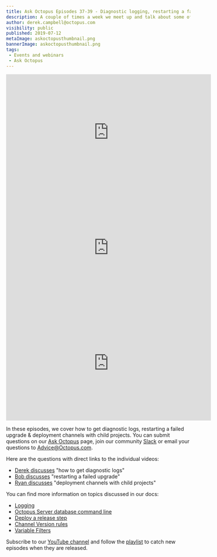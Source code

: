 ```yaml
---
title: Ask Octopus Episodes 37-39 - Diagnostic logging, restarting a failed upgrade & deployment channels with child projects. 
description: A couple of times a week we meet up and talk about some of the most interesting questions we have received and how we went about solving them.
author: derek.campbell@octopus.com
visibility: public
published: 2019-07-12
metaImage: askoctopusthumbnail.png
bannerImage: askoctopusthumbnail.png
tags:
 - Events and webinars
 - Ask Octopus
---
```


<iframe width="560" height="315" src="https://www.youtube.com/embed/KCzbzOeCYC8" frameborder="0" allowfullscreen></iframe>
<iframe width="560" height="315" src="https://www.youtube.com/embed/QcC03OUCFtA" frameborder="0" allowfullscreen></iframe>
<iframe width="560" height="315" src="https://www.youtube.com/embed/3oLVq1EpUfc" frameborder="0" allowfullscreen></iframe>

In these episodes, we cover how to get diagnostic logs, restarting a failed upgrade & deployment channels with child projects. You can submit questions on our [Ask Octopus](https://hello.octopus.com/ask-octopus) page, join our community [Slack](https://octopus.com/slack) or email your questions to <Advice@Octopus.com>.

Here are the questions with direct links to the individual videos:

- [Derek discusses](https://www.youtube.com/watch?v=KCzbzOeCYC8) "how to get diagnostic logs"
- [Bob discusses](https://www.youtube.com/watch?v=QcC03OUCFtA) "restarting a failed upgrade"
- [Ryan discusses](https://www.youtube.com/watch?v=3oLVq1EpUfc) "deployment channels with child projects"

You can find more information on topics discussed in our docs:

- [Logging](https://octopus.com/docs/support/log-files)
- [Octopus Server database command line](https://octopus.com/docs/octopus-rest-api/octopus.server.exe-command-line/database)
- [Deploy a release step](https://octopus.com/docs/deployment-process/projects/coordinating-multiple-projects/deploy-release-step)
- [Channel Version rules](https://octopus.com/docs/deployment-process/channels#Channels-versionrules)
- [Variable Filters](https://octopus.com/docs/deployment-process/variables/variable-filters)

Subscribe to our [YouTube channel](https://www.youtube.com/channel/UCURDSDCwx9ZiCMcLdc8d6Uw?sub_confirmation=1) and follow the [playlist](https://www.youtube.com/playlist?list=PLAGskdGvlaw3-cd9rPiwhwfUo7kDGnOBh) to catch new episodes when they are released.
